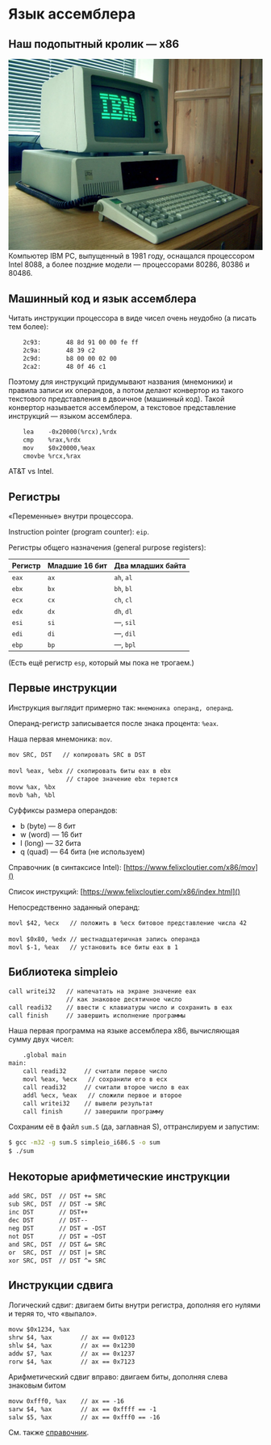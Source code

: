 # Язык ассемблера

## Наш подопытный кролик — x86
![](./ibm-pc.webp)
Компьютер IBM PC, выпущенный в 1981 году, оснащался процессором
Intel 8088, а более поздние модели — процессорами
80286, 80386 и 80486.

## Машинный код и язык ассемблера
Читать инструкции процессора в виде чисел очень неудобно (а писать тем более):
```
    2c93:       48 8d 91 00 00 fe ff
    2c9a:       48 39 c2 
    2c9d:       b8 00 00 02 00
    2ca2:       48 0f 46 c1
```

Поэтому для инструкций придумывают названия (мнемоники) и правила записи
их операндов, а потом делают
конвертор из такого текстового представления в двоичное (машинный код).
Такой конвертор называется ассемблером, а текстовое представление инструкций — языком ассемблера.

```
    lea    -0x20000(%rcx),%rdx
    cmp    %rax,%rdx
    mov    $0x20000,%eax
    cmovbe %rcx,%rax
```

AT&T vs Intel.

## Регистры
«Переменные» внутри процессора.

Instruction pointer (program counter): `eip`.

Регистры общего назначения (general purpose registers):

| Регистр | Младшие 16 бит | Два младших байта |
|---------|----------------|-------------------|
`eax` | `ax` | `ah`, `al`
`ebx` | `bx` | `bh`, `bl`
`ecx` | `cx` | `ch`, `cl`
`edx` | `dx` | `dh`, `dl`
`esi` | `si` | —, `sil`
`edi` | `di` | —, `dil`
`ebp` | `bp` | —, `bpl`

(Есть ещё регистр `esp`, который мы пока не трогаем.)

## Первые инструкции
Инструкция выглядит примерно так: `мнемоника операнд, операнд`.

Операнд-регистр записывается после знака процента: `%eax`.

Наша первая мнемоника: `mov`.
```
mov SRC, DST   // копировать SRC в DST

movl %eax, %ebx // скопировать биты eax в ebx
                // старое значение ebx теряется
movw %ax, %bx
movb %ah, %bl
```

Суффиксы размера операндов:
* b (byte) — 8 бит
* w (word) — 16 бит
* l (long) — 32 бита
* q (quad) — 64 бита (не используем)

Справочник (в синтаксисе Intel): [https://www.felixcloutier.com/x86/mov]()

Список инструкций: [https://www.felixcloutier.com/x86/index.html]()

Непосредственно заданный операнд:
```
movl $42, %ecx   // положить в %ecx битовое представление числа 42

movl $0x80, %edx // шестнадцатеричная запись операнда
movl $-1, %eax   // установить все биты eax в 1
```

## Библиотека simpleio
```
call writei32   // напечатать на экране значение eax
                // как знаковое десятичное число
call readi32    // ввести с клавиатуры число и сохранить в eax
call finish     // завершить исполнение программы
```

Наша первая программа на языке ассемблера x86, вычисляющая сумму двух чисел:
```
    .global main
main:
    call readi32     // считали первое число
    movl %eax, %ecx   // сохранили его в ecx
    call readi32     // считали второе число в eax
    addl %ecx, %eax   // сложили первое и второе
    call writei32    // вывели результат
    call finish      // завершили программу
```

Сохраним её в файл `sum.S` (да, заглавная S), оттранслируем и запустим:

```sh
$ gcc -m32 -g sum.S simpleio_i686.S -o sum
$ ./sum
```

## Некоторые арифметические инструкции

```
add SRC, DST  // DST += SRC
sub SRC, DST  // DST -= SRC
inc DST       // DST++
dec DST       // DST--
neg DST       // DST = -DST
not DST       // DST = ~DST
and SRC, DST  // DST &= SRC
or  SRC, DST  // DST |= SRC
xor SRC, DST  // DST ^= SRC
```

## Инструкции сдвига
Логический сдвиг: двигаем биты внутри регистра,
дополняя его нулями и теряя то, что «выпало».

```
movw $0x1234, %ax
shrw $4, %ax        // ax == 0x0123
shlw $4, %ax        // ax == 0x1230
addw $7, %ax        // ax == 0x1237
rorw $4, %ax        // ax == 0x7123
```

Арифметический сдвиг вправо: двигаем биты, дополняя
слева знаковым битом

```
movw 0xfff0, %ax    // ax == -16
sarw $4, %ax        // ax == 0xffff == -1
salw $5, %ax        // ax == 0xfff0 == -16
```

См. также [справочник](https://www.felixcloutier.com/x86/sal:sar:shl:shr).
